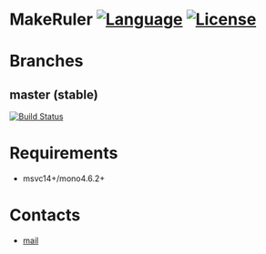 # MakeRuler [![Language](https://img.shields.io/badge/language-C%23-blue.svg?style=flat-square)](https://github.com/PO-21/QtReports/search?l=cpp) [![License](https://img.shields.io/badge/license-MIT-blue.svg?style=flat-square)](https://github.com/HavenDV/MakeRuler/blob/master/LICENSE.txt)

Branches
========

master (stable)
---------------
[![Build Status](https://api.travis-ci.org/HavenDV/MakeRuler.svg?branch=master)](https://travis-ci.org/HavenDV/MakeRuler)

# Requirements
+ msvc14+/mono4.6.2+

# Contacts
* [mail](mailto:havendv@gmail.com)
